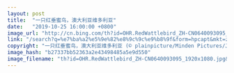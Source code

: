 ```yaml
---
layout: post
title:  "一只红垂蜜鸟，澳大利亚维多利亚"
date:   "2019-10-25 16:00:00 +0800"
image_url: "http://cn.bing.com/th?id=OHR.RedWattlebird_ZH-CN0640093095_1920x1080.jpg&rf=LaDigue_1920x1080.jpg&pid=hp"
link: "/search?q=%e7%ba%a2%e5%9e%82%e8%9c%9c%e9%b8%9f&form=hpcapt&mkt=zh-cn"
copyright: "一只红垂蜜鸟，澳大利亚维多利亚 (© plainpicture/Minden Pictures/Jan Wegener/BIA)"
image_hash: "b27337bb52363a2e43498485a5e9d550"
image_filename: "th?id=OHR.RedWattlebird_ZH-CN0640093095_1920x1080.jpg&rf=LaDigue_1920x1080.jpg&pid=hp"
---
```

